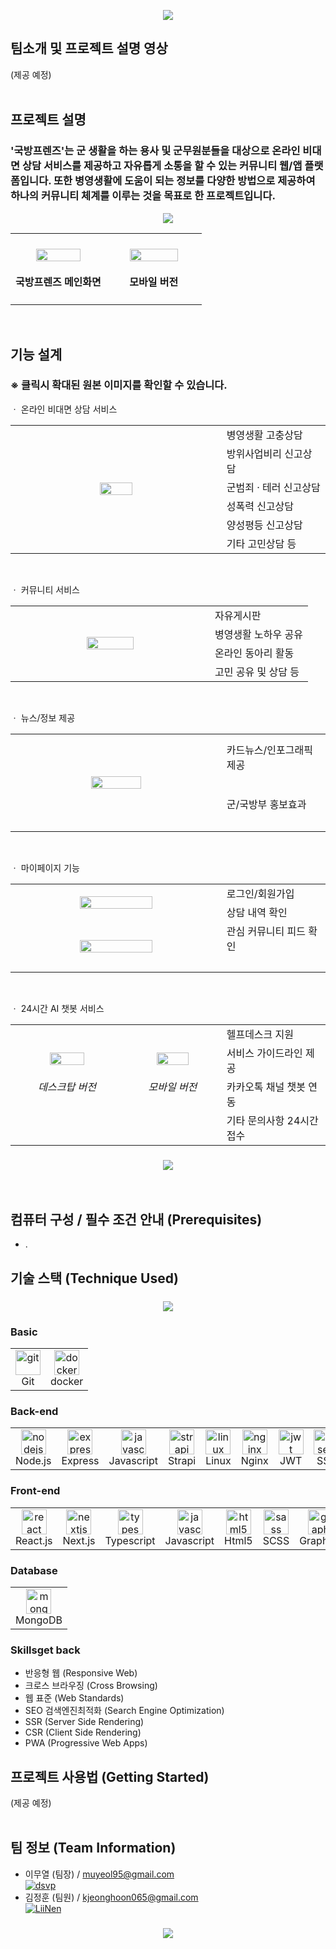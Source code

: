 
<p align="center"><img src="/image/ending.jpg"></p>

## 팀소개 및 프로젝트 설명 영상
(제공 예정)<br><br>

## 프로젝트 설명  
<h3>'국방프렌즈'는 군 생활을 하는 용사 및 군무원분들을 대상으로 온라인 비대면 상담 서비스를 제공하고 자유롭게 소통을 할 수 있는 커뮤니티 웹/앱 플랫폼입니다. 또한 병영생활에 도움이 되는 정보를 다양한 방법으로 제공하여 하나의 커뮤니티 체계를 이루는 것을 목표로 한 프로젝트입니다.</h3>
<p align="center"><img src="/image/Introduce.jpg"></p>
   <table><tbody><tr>
   <td width="50%"><h4 align="center"><a href="https://raw.githubusercontent.com/osamhack2020/WEB_KookbangFriends_Woowahan/master/image/0_HOME.jpg"><img src="/image/0_HOME.jpg" width="72.3307%" height="72.3307%"></a><br><br>국방프렌즈 메인화면</h4></td>
   <td width="50%"><h4 align="center"><a href="https://raw.githubusercontent.com/osamhack2020/WEB_KookbangFriends_Woowahan/master/image/0_HOME_MOB.jpg"><img src="/image/0_HOME_MOB.jpg" width="75%" height="75%"></a><br><br>모바일 버전</h4></td>
    </tr></tbody></table>
    <br>

## 기능 설계
### ※ 클릭시 확대된 원본 이미지를 확인할 수 있습니다.  <br>
ㆍ 온라인 비대면 상담 서비스<br>
   <table>
        <tbody><tr>
            <td rowspan="6"><div align="center"><a href="https://raw.githubusercontent.com/osamhack2020/WEB_KookbangFriends_Woowahan/master/image/2_CONSULT.jpg" target="_blank"><img src="/image/2_CONSULT_readme.jpg" width="40%" height="40%"></a></div></td>
            <td width="33%"> 병영생활 고충상담 </td>
        </tr>
        <tr>
            <td> 방위사업비리 신고상담 </td>
        </tr>
        <tr>
            <td> 군범죄 · 테러 신고상담 </td>
        </tr>
        <tr>
            <td> 성폭력 신고상담 </td>
        </tr>
        <tr>
            <td> 양성평등 신고상담 </td>
        </tr>
        <tr>
            <td> 기타 고민상담 등 </td>
        </tr>
   </tbody></table><br>
   
ㆍ 커뮤니티 서비스<br>
    <table>
        <tbody><tr>
            <td rowspan="4"><div align="center"><a href="https://raw.githubusercontent.com/osamhack2020/WEB_KookbangFriends_Woowahan/master/image/4_COMMUNITY.jpg" target="_blank"><img src="/image/4_COMMUNITY_readme.jpg" width="50%" height="50%"></a></div></td>
            <td width="33%"> 자유게시판 </td>
        </tr>
        <tr>
            <td> 병영생활 노하우 공유 </td>
        </tr>
        <tr>
            <td> 온라인 동아리 활동 </td>
        </tr>
        <tr>
            <td> 고민 공유 및 상담 등 </td>
        </tr>
   </tbody></table><br>
   
ㆍ 뉴스/정보 제공<br>
    <table>
        <tbody><tr>
            <td rowspan="4"><div align="center"><a href="https://raw.githubusercontent.com/osamhack2020/WEB_KookbangFriends_Woowahan/master/image/3_CARD.jpg"><img src="/image/3_CARD_readme.jpg" width="50%" height="20%"></a></div></td>
            <td width="33%" height="75"> 카드뉴스/인포그래픽 제공 </td>
        </tr>
        <tr>
            <td height="75"> 군/국방부 홍보효과 </td>
        </tr>
        <tr>
           <td rowspan="2"></td>
        </tr>
        <tr>
        </tr>
   </tbody></table><br>
   
ㆍ 마이페이지 기능<br>
     <table>
        <tbody><tr>
            <td rowspan="2"><div align="center"><a href="https://raw.githubusercontent.com/osamhack2020/WEB_KookbangFriends_Woowahan/master/image/9_CONLIST.jpg"><img src="/image/9_CONLIST_readme.jpg" width="60%" height="60%"></a></div></td>
            <td width="33%"> 로그인/회원가입 </td>
        </tr>
        <tr>
            <td> 상담 내역 확인 </td>
        </tr>
        <tr>
            <td rowspan="2"><div align="center"><a href="https://raw.githubusercontent.com/osamhack2020/WEB_KookbangFriends_Woowahan/master/image/9_LIKE.jpg"><img src="/image/9_LIKE_readme.jpg" width="60%" height="60%"></a></div></td>
           <td>관심 커뮤니티 피드 확인</td>
        </tr>
        <tr>
           <td>　</td>
        </tr>
   </tbody></table><br>
   
ㆍ 24시간 AI 챗봇 서비스<br>
<table>
        <tbody><tr>
            <td rowspan="4"><div align="center"><a href="https://raw.githubusercontent.com/osamhack2020/WEB_KookbangFriends_Woowahan/master/image/5_CHAT_COM.jpg"><img src="/image/5_CHAT_COM_readme.jpg" width="57.7423%" height="%"></a><br><h6>데스크탑 버전</h6></div></td>
            <td rowspan="4"><div align="center"><a href="https://raw.githubusercontent.com/osamhack2020/WEB_KookbangFriends_Woowahan/master/image/5_CHAT_MOB_readme.jpg"><img src="/image/5_CHAT_MOB_readme.jpg" width="60%" height="60%"></a><br><h6>모바일 버전</h6></div></td>
            <td width="33%"> 헬프데스크 지원 </td>
        </tr>
        <tr>
            <td> 서비스 가이드라인 제공 </td>
        </tr>
        <tr>
           <td> 카카오톡 채널 챗봇 연동 </td>
        </tr>
        <tr>
           <td> 기타 문의사항 24시간 접수 </td>
        </tr>
   </tbody></table>
<h3 align="center"><img src="/image/mobile.jpg"></h3><br>

## 컴퓨터 구성 / 필수 조건 안내 (Prerequisites)
 * .
## 기술 스택 (Technique Used)
<h3 align="center"><img src="/image/skill.jpg"></h3>

### Basic
<table><tbody>
 <tr>
  <td>
   <div align="center"><a href="https://git-scm.com/" target="_blank"> <img src="https://www.vectorlogo.zone/logos/git-scm/git-scm-icon.svg" alt="git" width="40" height="40"/> </a><br>Git</div>
  </td>
  <td>
   <div align="center"><a href="https://www.docker.com/" target="_blank"> <img src="https://devicons.github.io/devicon/devicon.git/icons/docker/docker-original-wordmark.svg" alt="docker" width="40" height="40"/> </a><br>docker</div>
  </td>
 </tr>
 </tbody></table>
 
### Back-end
<table><tbody>
 <tr>
  <td width="60">
   <div align="center"><a href="https://nodejs.org" target="_blank"> <img src="https://devicons.github.io/devicon/devicon.git/icons/nodejs/nodejs-original-wordmark.svg" alt="nodejs" width="40" height="40"/> </a><br>Node.js</div>
  </td>
  <td width="60">
   <div align="center"><a href="https://expressjs.com" target="_blank"> <img src="https://devicons.github.io/devicon/devicon.git/icons/express/express-original-wordmark.svg" alt="express" width="40" height="40"/> </a><br>Express</div>
  </td>
  <td width="60">
   <div align="center"><a href="https://developer.mozilla.org/en-US/docs/Web/JavaScript" target="_blank"> <img src="https://devicons.github.io/devicon/devicon.git/icons/javascript/javascript-original.svg" alt="javascript" width="40" height="40"/> </a><br>Javascript</div>
  </td>
  <td width="60">
   <div align="center"><a href="https://strapi.io/" target="_blank"> <img src="https://strapi.io/assets/strapi-logo-dark.svg" alt="strapi" width="40" height="40"/> </a><br>Strapi</div>
  </td>
  <td width="60">
   <div align="center"><a href="https://www.linux.org/" target="_blank"> <img src="https://devicons.github.io/devicon/devicon.git/icons/linux/linux-original.svg" alt="linux" width="40" height="40"/> </a><br>Linux</div>
  </td>
  <td width="60">
   <div align="center"><a href="https://www.nginx.com" target="_blank"> <img src="https://devicons.github.io/devicon/devicon.git/icons/nginx/nginx-original.svg" alt="nginx" width="40" height="40"/> </a><br>Nginx</div>
  </td>
  <td width="60">
   <div align="center"><a href="https://jwt.io" target="_blank"> <img src="https://jwt.io/img/pic_logo.svg" alt="jwt" width="40" height="40"/> </a><br>JWT</div>
  </td>
  </td>
  <td width="60">
   <div align="center"><a href="https://letsencrypt.org/" target="_blank"> <img src="https://letsencrypt.org/images/le-logo-standard.svg" alt="letsencrypt" width="40" height="40"/> </a><br>SSL</div>
  </td>
 </tr>
 </tbody></table>
  
### Front-end
<table><tbody>
 <tr>
  <td>
   <div align="center"><a href="https://reactjs.org/" target="_blank"> <img src="https://devicons.github.io/devicon/devicon.git/icons/react/react-original-wordmark.svg" alt="react" width="40" height="40"/> </a><br>React.js</div>
  </td>
  <td>
   <div align="center"><a href="https://nextjs.org/" target="_blank"> <img src="https://cdn.worldvectorlogo.com/logos/nextjs-3.svg" alt="nextjs" width="40" height="40"/> </a><br>Next.js</div>
  </td>
  <td>
   <div align="center"><a href="https://www.typescriptlang.org/" target="_blank"> <img src="https://devicons.github.io/devicon/devicon.git/icons/typescript/typescript-original.svg" alt="typescript" width="40" height="40"/> </a><br>Typescript</div>
  </td>
  <td width="60">
   <div align="center"><a href="https://developer.mozilla.org/en-US/docs/Web/JavaScript" target="_blank"> <img src="https://devicons.github.io/devicon/devicon.git/icons/javascript/javascript-original.svg" alt="javascript" width="40" height="40"/> </a><br>Javascript</div>
  </td>
  <td>
   <div align="center"><a href="https://www.w3.org/html/" target="_blank"> <img src="https://devicons.github.io/devicon/devicon.git/icons/html5/html5-original-wordmark.svg" alt="html5" width="40" height="40"/> </a><br>Html5</div>
  </td>
  <td>
   <div align="center"><a href="https://sass-lang.com" target="_blank"> <img src="https://devicons.github.io/devicon/devicon.git/icons/sass/sass-original.svg" alt="sass" width="40" height="40"/> </a><br>SCSS</div>
  </td>
  <td>
   <div align="center"><a href="https://graphql.org" target="_blank"> <img src="https://www.vectorlogo.zone/logos/graphql/graphql-icon.svg" alt="graphql" width="40" height="40"/> </a><br>GraphQL</div>
  </td>
  <td>
   <div align="center"><a href="https://babeljs.io/" target="_blank"> <img src="https://www.vectorlogo.zone/logos/babeljs/babeljs-icon.svg" alt="babel" width="40" height="40"/> </a><br>Babel</div>
  </td>
  <td>
   <div align="center"><a href="https://webpack.js.org" target="_blank"> <img src="https://devicons.github.io/devicon/devicon.git/icons/webpack/webpack-original.svg" alt="webpack" width="40" height="40"/> </a><br>Webpack</div>
  </td>
  <td>
   <div align="center"><a href="https://www.apollographql.com/" target="_blank"><img src="https://user-images.githubusercontent.com/841294/53402609-b97a2180-39ba-11e9-8100-812bab86357c.png" alt="Apollo" height="40"/> </a><br>Apollo</div>
  </td>
 </tr>
 </tbody></table>
 
 ### Database
 <table><tbody>
 <tr>
  <td>
   <div align="center"><a href="https://www.mongodb.com/" target="_blank"> <img src="https://devicons.github.io/devicon/devicon.git/icons/mongodb/mongodb-original-wordmark.svg" alt="mongodb" width="40" height="40"/> </a><br>MongoDB</div>
  </td></tr>
 </tbody></table>
 
 ### Skillsget back
 - 반응형 웹 (Responsive Web)
 - 크로스 브라우징 (Cross Browsing)
 - 웹 표준 (Web Standards)
 - SEO 검색엔진최적화 (Search Engine Optimization)
 - SSR (Server Side Rendering)
 - CSR (Client Side Rendering)
 - PWA (Progressive Web Apps)
 
## 프로젝트 사용법 (Getting Started)
(제공 예정)<br><br>

## 팀 정보 (Team Information)
 * 이무열 (팀장) / muyeol95@gmail.com<br><a href="https://github.com/dsvp"><img src="https://img.shields.io/badge/Github-dsvp-green?style=flat&logo=github" alt="dsvp"></a>
 * 김정훈 (팀원) / kjeonghoon065@gmail.com<br><a href="https://github.com/LiiNen"><img src="https://img.shields.io/badge/Github-LiiNen-green?style=flat&logo=github" alt="LiiNen"></a>
<h3 align="center"><img src="/image/LOGO_README.jpg"></h3>
